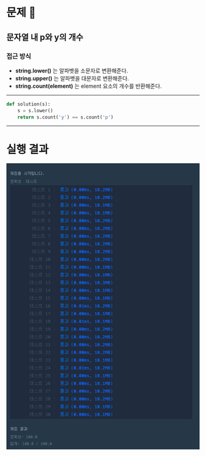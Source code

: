 # 문제 :book:

## 문자열 내 p와 y의 개수

### 접근 방식

- **string.lower()** 는 알파벳을 소문자로 변환해준다.
- **string.upper()** 는 알파벳을 대문자로 변환해준다.
- **string.count(element)** 는 element 요소의 개수를 반환해준다.

<hr>

```python
def solution(s):
    s = s.lower()
    return s.count('y') == s.count('p')
```

<hr>

# 실행 결과

![img.png](img.png)
